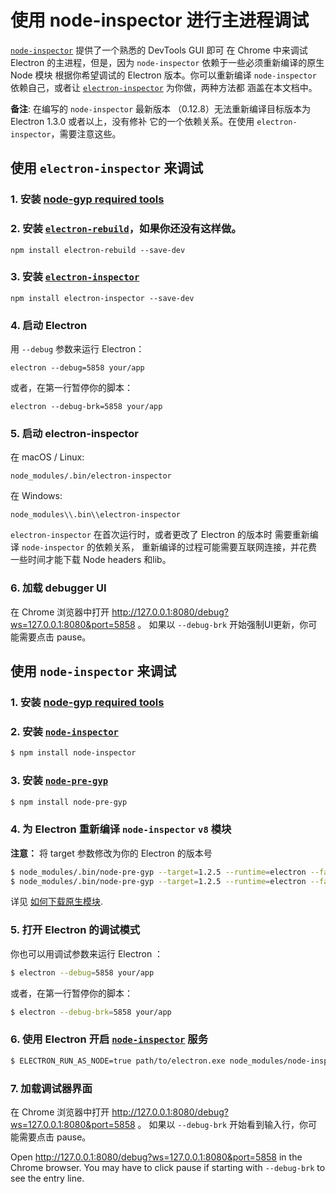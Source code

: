 # 使用 node-inspector 进行主进程调试

[`node-inspector`][node-inspector] 提供了一个熟悉的 DevTools GUI 即可
在 Chrome 中来调试 Electron 的主进程，但是，因为
`node-inspector` 依赖于一些必须重新编译的原生 Node 模块
根据你希望调试的 Electron 版本。你可以重新编译
`node-inspector` 依赖自己，或者让
[`electron-inspector`][electron-inspector] 为你做，两种方法都
涵盖在本文档中。

**备注**: 在编写的 `node-inspector` 最新版本
（0.12.8）无法重新编译目标版本为 Electron 1.3.0 或者以上，没有修补
它的一个依赖关系。在使用 `electron-inspector`，需要注意这些。

## 使用 `electron-inspector` 来调试

### 1. 安装 [node-gyp required tools][node-gyp-required-tools]

### 2. 安装 [`electron-rebuild`][electron-rebuild]，如果你还没有这样做。

```shell
npm install electron-rebuild --save-dev
```

### 3. 安装 [`electron-inspector`][electron-inspector]

```shell
npm install electron-inspector --save-dev
```

### 4. 启动 Electron

用 `--debug` 参数来运行 Electron：

```shell
electron --debug=5858 your/app
```

或者，在第一行暂停你的脚本：

```shell
electron --debug-brk=5858 your/app
```

### 5. 启动 electron-inspector

在 macOS / Linux:

```shell
node_modules/.bin/electron-inspector
```

在 Windows:

```shell
node_modules\\.bin\\electron-inspector
```
`electron-inspector` 在首次运行时，或者更改了 Electron 的版本时
需要重新编译 `node-inspector` 的依赖关系，
重新编译的过程可能需要互联网连接，并花费一些时间才能下载 Node headers 和lib。

### 6. 加载 debugger UI

在 Chrome 浏览器中打开 http://127.0.0.1:8080/debug?ws=127.0.0.1:8080&port=5858 。
如果以 `--debug-brk` 开始强制UI更新，你可能需要点击 pause。

## 使用 `node-inspector` 来调试

### 1. 安装 [node-gyp required tools][node-gyp-required-tools]

### 2. 安装 [`node-inspector`][node-inspector]

```bash
$ npm install node-inspector
```

### 3. 安装 [`node-pre-gyp`][node-pre-gyp]

```bash
$ npm install node-pre-gyp
```

### 4. 为 Electron 重新编译 `node-inspector` `v8` 模块

**注意：** 将 target 参数修改为你的 Electron 的版本号

```bash
$ node_modules/.bin/node-pre-gyp --target=1.2.5 --runtime=electron --fallback-to-build --directory node_modules/v8-debug/ --dist-url=https://atom.io/download/atom-shell reinstall
$ node_modules/.bin/node-pre-gyp --target=1.2.5 --runtime=electron --fallback-to-build --directory node_modules/v8-profiler/ --dist-url=https://atom.io/download/atom-shell reinstall
```

详见 [如何下载原生模块][how-to-install-native-modules].

### 5. 打开 Electron 的调试模式

你也可以用调试参数来运行 Electron ：

```bash
$ electron --debug=5858 your/app
```

或者，在第一行暂停你的脚本：

```bash
$ electron --debug-brk=5858 your/app
```

### 6. 使用 Electron 开启 [`node-inspector`][node-inspector] 服务

```bash
$ ELECTRON_RUN_AS_NODE=true path/to/electron.exe node_modules/node-inspector/bin/inspector.js
```

### 7. 加载调试器界面

在 Chrome 浏览器中打开 http://127.0.0.1:8080/debug?ws=127.0.0.1:8080&port=5858 。
如果以 `--debug-brk` 开始看到输入行，你可能需要点击 pause。

Open http://127.0.0.1:8080/debug?ws=127.0.0.1:8080&port=5858 in the Chrome
browser. You may have to click pause if starting with `--debug-brk` to see the
entry line.

[electron-inspector]: https://github.com/enlight/electron-inspector
[electron-rebuild]: https://github.com/electron/electron-rebuild
[node-inspector]: https://github.com/node-inspector/node-inspector
[node-pre-gyp]: https://github.com/mapbox/node-pre-gyp
[node-gyp-required-tools]: https://github.com/nodejs/node-gyp#installation
[how-to-install-native-modules]: using-native-node-modules.md#how-to-install-native-modules
